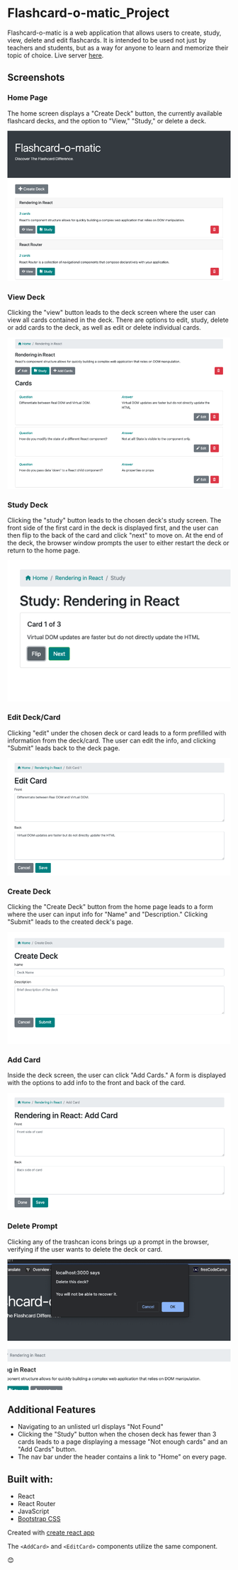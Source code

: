 # Flashcard-o-matic_Project
Flashcard-o-matic is a web application that allows users to create, study, view, delete and edit flashcards.
It is intended to be used not just by teachers and students, but as a way for anyone to learn and memorize their topic of choice.
Live server [here](https://flash-card3.onrender.com/).

## Screenshots
### Home Page
The home screen displays a "Create Deck" button, the currently available flashcard decks, and the option to "View," "Study," or delete a deck.

![Home](screenshots/homescreen.png "Home Screen")

### View Deck
Clicking the "view" button leads to the deck screen where the user can view all cards contained in the deck. There are options to edit, study, delete or add cards to the deck, as well as edit or delete individual cards.

![View](screenshots/viewscreen.png "View Screen")

### Study Deck
Clicking the "study" button leads to the chosen deck's study screen. The front side of the first card in the deck is displayed first, and the user can then flip to the back of the card and click "next" to move on. At the end of the deck, the browser window prompts the user to either restart the deck or return to the home page.

![Study](screenshots/studyscreen.png "Study Screen")

### Edit Deck/Card
Clicking "edit" under the chosen deck or card leads to a form prefilled with information from the deck/card. The user can edit the info, and clicking "Submit" leads back to the deck page.

![Edit Deck/Edit Card](screenshots/editdeckscreen.png "Edit Deck/Card")

### Create Deck
Clicking the "Create Deck" button from the home page leads to a form where the user can input info for "Name" and "Description." Clicking "Submit" leads to the created deck's page.

![Create Deck](screenshots/createdeckscreen.png "Create Deck")

### Add Card
Inside the deck screen, the user can click "Add Cards." A form is displayed with the options to add info to the front and back of the card.

![Add Card](screenshots/addcardscreen.png "Add Card")

### Delete Prompt
Clicking any of the trashcan icons brings up a prompt in the browser, verifying if the user wants to delete the deck or card.

![Delete Prompt](screenshots/deletedeckprompt.png "Delete Prompt")

## Additional Features
- Navigating to an unlisted url displays "Not Found"
- Clicking the "Study" button when the chosen deck has fewer than 3 cards leads to a page displaying a message "Not enough cards" and an "Add Cards" button.
- The nav bar under the header contains a link to "Home" on every page.


## Built with:
- React
- React Router
- JavaScript
- [Bootstrap CSS](https://github.com/twbs/bootstrap)

Created with [create react app](https://github.com/facebook/create-react-app)

The `<AddCard>` and `<EditCard>` components utilize the same <CardForm> component.

😊


